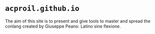 # `acproil.github.io`

The aim of this site is to present and give tools to master and spread the
conlang created by Giuseppe Peano: Latino sine flexione.
